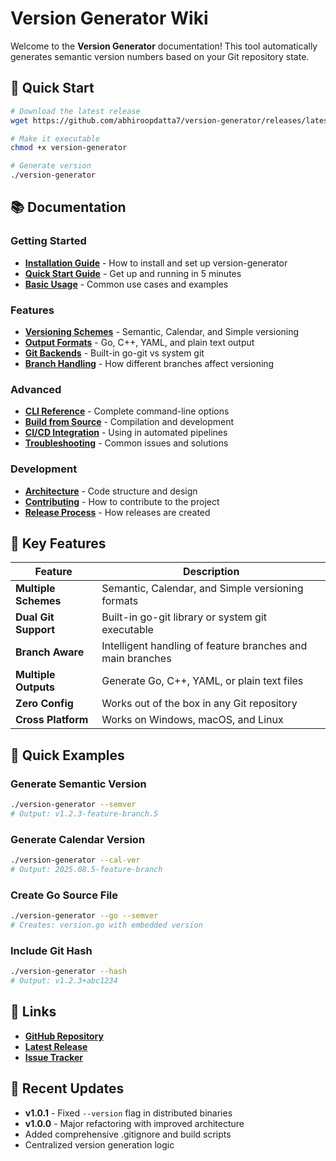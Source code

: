 # Version Generator Wiki

Welcome to the **Version Generator** documentation! This tool automatically generates semantic version numbers based on your Git repository state.

## 🚀 Quick Start

```bash
# Download the latest release
wget https://github.com/abhiroopdatta7/version-generator/releases/latest/download/version-generator

# Make it executable
chmod +x version-generator

# Generate version
./version-generator
```

## 📚 Documentation

### Getting Started
- **[Installation Guide](Installation)** - How to install and set up version-generator
- **[Quick Start Guide](Quick-Start)** - Get up and running in 5 minutes
- **[Basic Usage](Usage)** - Common use cases and examples

### Features
- **[Versioning Schemes](Versioning-Schemes)** - Semantic, Calendar, and Simple versioning
- **[Output Formats](Output-Formats)** - Go, C++, YAML, and plain text output
- **[Git Backends](Git-Backends)** - Built-in go-git vs system git
- **[Branch Handling](Branch-Handling)** - How different branches affect versioning

### Advanced
- **[CLI Reference](CLI-Reference)** - Complete command-line options
- **[Build from Source](Build-from-Source)** - Compilation and development
- **[CI/CD Integration](CI-CD-Integration)** - Using in automated pipelines
- **[Troubleshooting](Troubleshooting)** - Common issues and solutions

### Development
- **[Architecture](Architecture)** - Code structure and design
- **[Contributing](Contributing)** - How to contribute to the project
- **[Release Process](Release-Process)** - How releases are created

## 🎯 Key Features

| Feature | Description |
|---------|-------------|
| **Multiple Schemes** | Semantic, Calendar, and Simple versioning formats |
| **Dual Git Support** | Built-in go-git library or system git executable |
| **Branch Aware** | Intelligent handling of feature branches and main branches |
| **Multiple Outputs** | Generate Go, C++, YAML, or plain text files |
| **Zero Config** | Works out of the box in any Git repository |
| **Cross Platform** | Works on Windows, macOS, and Linux |

## 📖 Quick Examples

### Generate Semantic Version
```bash
./version-generator --semver
# Output: v1.2.3-feature-branch.5
```

### Generate Calendar Version
```bash
./version-generator --cal-ver
# Output: 2025.08.5-feature-branch
```

### Create Go Source File
```bash
./version-generator --go --semver
# Creates: version.go with embedded version
```

### Include Git Hash
```bash
./version-generator --hash
# Output: v1.2.3+abc1234
```

## 🔗 Links

- **[GitHub Repository](https://github.com/abhiroopdatta7/version-generator)**
- **[Latest Release](https://github.com/abhiroopdatta7/version-generator/releases/latest)**
- **[Issue Tracker](https://github.com/abhiroopdatta7/version-generator/issues)**

## 📝 Recent Updates

- **v1.0.1** - Fixed `--version` flag in distributed binaries
- **v1.0.0** - Major refactoring with improved architecture
- Added comprehensive .gitignore and build scripts
- Centralized version generation logic
